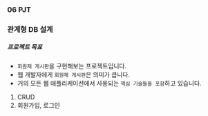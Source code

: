 ### 06 PJT
### 관계형 DB 설계
##### 프로젝트 목표
- `회원제 게시판`을 구현해보는 프로젝트입니다.
- 웹 개발자에게 `회원제 게시판`은 의미가 큽니다.
- 거의 모든 웹 애플리케이션에서 사용되는 `핵심 기술들을 포함`하고 있습니다.
1. CRUD
2. 회원가입, 로그인